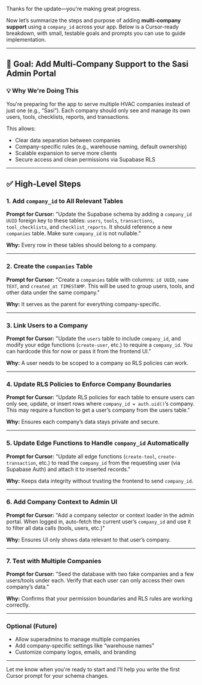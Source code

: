 Thanks for the update—you're making great progress.

Now let’s summarize the steps and purpose of adding **multi-company support** using a `company_id` across your app. Below is a Cursor-ready breakdown, with small, testable goals and prompts you can use to guide implementation.

---

## 🧩 Goal: Add Multi-Company Support to the Sasi Admin Portal

### 💡 Why We're Doing This

You're preparing for the app to serve multiple HVAC companies instead of just one (e.g., “Sasi”). Each company should only see and manage its own users, tools, checklists, reports, and transactions.

This allows:

* Clear data separation between companies
* Company-specific rules (e.g., warehouse naming, default ownership)
* Scalable expansion to serve more clients
* Secure access and clean permissions via Supabase RLS

---

## ✅ High-Level Steps

### 1. **Add `company_id` to All Relevant Tables**

**Prompt for Cursor:**
"Update the Supabase schema by adding a `company_id UUID` foreign key to these tables: `users`, `tools`, `transactions`, `tool_checklists`, and `checklist_reports`. It should reference a new `companies` table. Make sure `company_id` is not nullable."

**Why:** Every row in these tables should belong to a company.

---

### 2. **Create the `companies` Table**

**Prompt for Cursor:**
"Create a `companies` table with columns: `id UUID`, `name TEXT`, and `created_at TIMESTAMP`. This will be used to group users, tools, and other data under the same company."

**Why:** It serves as the parent for everything company-specific.

---

### 3. **Link Users to a Company**

**Prompt for Cursor:**
"Update the `users` table to include `company_id`, and modify your edge functions (`create-user`, etc.) to require a `company_id`. You can hardcode this for now or pass it from the frontend UI."

**Why:** A user needs to be scoped to a company so RLS policies can work.

---

### 4. **Update RLS Policies to Enforce Company Boundaries**

**Prompt for Cursor:**
"Update RLS policies for each table to ensure users can only see, update, or insert rows where `company_id = auth.uid()`’s company. This may require a function to get a user’s company from the users table."

**Why:** Ensures each company’s data stays private and secure.

---

### 5. **Update Edge Functions to Handle `company_id` Automatically**

**Prompt for Cursor:**
"Update all edge functions (`create-tool`, `create-transaction`, etc.) to read the `company_id` from the requesting user (via Supabase Auth) and attach it to inserted records."

**Why:** Keeps data integrity without trusting the frontend to send `company_id`.

---

### 6. **Add Company Context to Admin UI**

**Prompt for Cursor:**
"Add a company selector or context loader in the admin portal. When logged in, auto-fetch the current user’s `company_id` and use it to filter all data calls (tools, users, etc.)"

**Why:** Ensures UI only shows data relevant to that user’s company.

---

### 7. **Test with Multiple Companies**

**Prompt for Cursor:**
"Seed the database with two fake companies and a few users/tools under each. Verify that each user can only access their own company’s data."

**Why:** Confirms that your permission boundaries and RLS rules are working correctly.

---

### Optional (Future)

* Allow superadmins to manage multiple companies
* Add company-specific settings like “warehouse names”
* Customize company logos, emails, and branding

---

Let me know when you're ready to start and I’ll help you write the first Cursor prompt for your schema changes.
